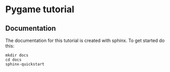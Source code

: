 # Pygame tutorial

Documentation
-------------

The documentation for this tutorial is created with sphinx. To get started do this:

    mkdir docs
    cd docs
    sphinx-quickstart

